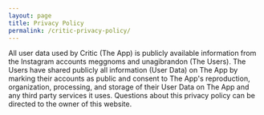 ```yaml
---
layout: page
title: Privacy Policy
permalink: /critic-privacy-policy/
---
```

All user data used by Critic (The App) is publicly available information from the Instagram accounts meggnoms and unagibrandon (The Users). The Users have shared publicly all information (User Data) on The App by marking their accounts as public and consent to The App's reproduction, organization, processing, and storage of their User Data on The App and any third party services it uses. Questions about this privacy policy can be directed to the owner of this website.
